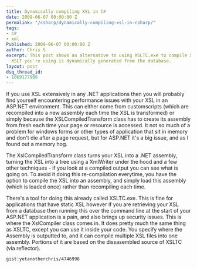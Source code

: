 ```yaml
---
title: Dynamically compiling XSL in C#
date: 2009-06-07 00:00:00 Z
permalink: "/csharp/dynamically-compiling-xsl-in-csharp/"
tags:
- c#
- xml
Published: 2009-06-07 00:00:00 Z
author: Chris S
excerpt: This post shows an alternative to using XSLTC.exe to compile XSL, when the
  XSLT you're using is dynamically generated from the database.
layout: post
dsq_thread_id:
- 1069177988
---
```


If you use XSL extensively in any .NET applications then you will probably find yourself encountering performance issues with your XSL in an ASP.NET environment. This can either come from customscripts (which are recompiled into a new assembly each time the XSL is transformed) or simply because the XSLCompiledTransform class has to create its assembly from fresh each time your page or resource is accessed. It not so much of a problem for windows forms or other types of application that sit in memory and don't die after a page request, but for ASP.NET it's a big issue, and as I found out a memory hog.

<!--more-->

The XslCompiledTransform class turns your XSL into a .NET assembly, turning the XSL into a tree using a XmlWriter under the hood and a few other techniques - if you look at a compiled output you can see what is going on. To avoid it doing this re-compilation everytime, you have the option to compile the XSL into an assembly, and simply load this assembly (which is loaded once) rather than recompiling each time.

There's a tool for doing this already called XSLTC.exe. This is fine for applications that have static XSL however if you are retrieving your XSL from a database then running this over the command line at the start of your ASP.NET application is a pain, and also brings up security issues. This is where the XslCompiler class comes in. It does pretty much the same thing as XSLTC, except you can use it inside your code. You specify where the Assembly is outputted to, and it can compile multiple XSL files into one assembly. Portions of it are based on the dissasembled source of XSLTC (via reflector).

<!--more-->

  
`gist:yetanotherchris/4746998`
